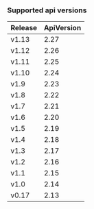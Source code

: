 ### Supported api versions

| Release | ApiVersion |
|---------|------------|
| v1.13   | 2.27       |
| v1.12   | 2.26       |
| v1.11   | 2.25       |
| v1.10   | 2.24       |
| v1.9    | 2.23       |
| v1.8    | 2.22       |
| v1.7    | 2.21       |
| v1.6    | 2.20       |
| v1.5    | 2.19       |
| v1.4    | 2.18       |
| v1.3    | 2.17       |
| v1.2    | 2.16       |
| v1.1    | 2.15       |
| v1.0    | 2.14       |
| v0.17   | 2.13       |
